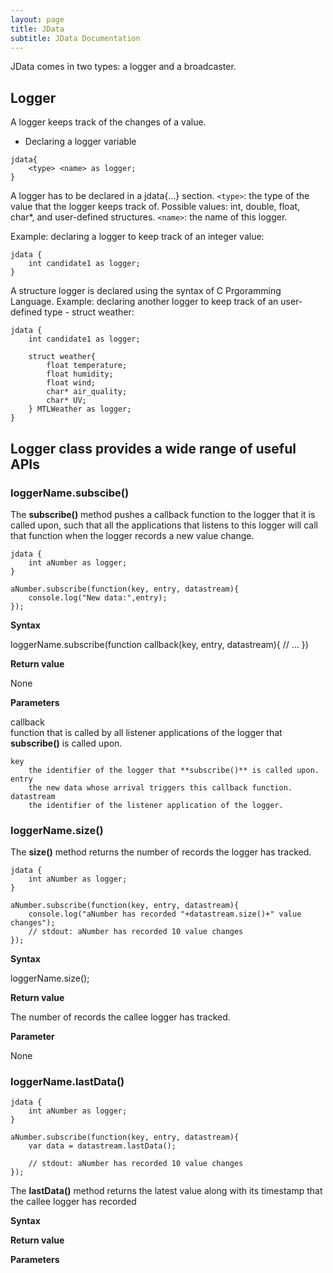 ```yaml
---
layout: page
title: JData
subtitle: JData Documentation
---
```


JData comes in two types: a logger and a broadcaster.

## Logger

A logger keeps track of the changes of a value. 

* Declaring a logger variable
```shell
jdata{
	<type> <name> as logger;
}
```
A logger has to be declared in a jdata{...} section.
`<type>`: the type of the value that the logger keeps track of. Possible values: int, double, float, char*, and user-defined structures.
`<name>`: the name of this logger.

Example: declaring a logger to keep track of an integer value:
```shell
jdata {
	int candidate1 as logger;
}
```

A structure logger is declared using the syntax of C Prgoramming Language.
Example: declaring another logger to keep track of an user-defined type - struct weather:
```shell
jdata {
	int candidate1 as logger;

	struct weather{
		float temperature;
		float humidity;
		float wind;
		char* air_quality;
		char* UV;
	} MTLWeather as logger;
}

```

## Logger class provides a wide range of useful APIs


### loggerName.subscibe()

The **subscribe()** method pushes a callback function to the logger that it is called upon, such that all the applications that listens to this logger will call that function when the logger records a new value change.  
```shell  
jdata {
	int aNumber as logger;
}

aNumber.subscribe(function(key, entry, datastream){
	console.log("New data:",entry);
});
```

**Syntax**

loggerName.subscribe(function callback(key, entry, datastream){
	// ...
})

**Return value**  

None

**Parameters**

callback  
	function that is called by all listener applications of the logger that **subscribe()** is called upon.

	key  
		the identifier of the logger that **subscribe()** is called upon.
	entry
		the new data whose arrival triggers this callback function.
	datastream
		the identifier of the listener application of the logger.


### loggerName.size()

The **size()** method returns the number of records the logger has tracked.
```shell  
jdata {
	int aNumber as logger;
}

aNumber.subscribe(function(key, entry, datastream){
	console.log("aNumber has recorded "+datastream.size()+" value changes");
	// stdout: aNumber has recorded 10 value changes
});
```

**Syntax**

loggerName.size();

**Return value**

The number of records the callee logger has tracked.

**Parameter**

None


### loggerName.lastData()

```shell  
jdata {
	int aNumber as logger;
}

aNumber.subscribe(function(key, entry, datastream){
	var data = datastream.lastData();
	
	// stdout: aNumber has recorded 10 value changes
});
```

The **lastData()** method returns the latest value along with its timestamp that the callee logger has recorded


**Syntax**

**Return value**

**Parameters**